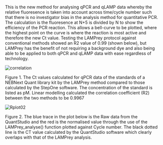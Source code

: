 This is the new method for analysing qPCR and qLAMP data whereby the relative fluoresence is taken into account across time/cycle number such that there is no investigator bias in the analysis method for quantitative PCR. The calculation is the fluoresence at N+5 is divided by N to show the efficiency of the PCR reaction. This allows a bell-curve to be plotted, where the highest point on the curve is where the reaction is most active and therefore the new Ct value. Testing the LAMPrey protocol against conventional methods showed an R2 value of 0.99 (shown below), but LAMPrey has the benefit of not requiring a background dye and also being able to be applied to both qPCR and qLAMP data with ease regardless of technology.

![correlation](https://github.com/user-attachments/assets/b185baa2-dc9c-43ac-ac1a-9f4416f606cc)

Figure 1. The Ct values calculated for qPCR data of the standards of a NEBNext Quant library kit by the LAMPrey method compared to those calculated by the StepOne software. The concentration of the standard is listed as pM. Linear modelling calculated the correlation coefficient (R2) between the two methods to be  0.9967


![Rplot02](https://github.com/user-attachments/assets/ad5459e3-600c-4279-a703-25e5aafff507)

Figure 2. The blue trace in the plot below is the Raw data from the QuantStudio and the red is the normalised value through the use of the LAMPrey_analyse() function plotted against Cycle number. The black dotted line is the CT value calculated by the QuantStudio software which clearly overlaps with that of the LAMPrey analysis.
